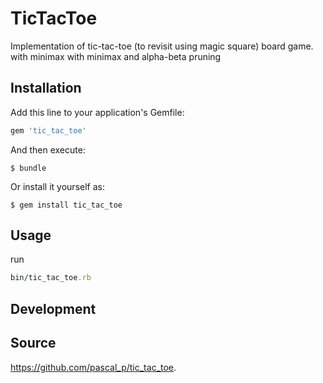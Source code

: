 # TicTacToe

Implementation of tic-tac-toe (to revisit using magic square) board game.
  with minimax
  with minimax and alpha-beta pruning
  

## Installation

Add this line to your application's Gemfile:

```ruby
gem 'tic_tac_toe'
```

And then execute:

    $ bundle

Or install it yourself as:

    $ gem install tic_tac_toe

## Usage

run

```ruby
bin/tic_tac_toe.rb
```
  
  
## Development


## Source

https://github.com/pascal_p/tic_tac_toe.

